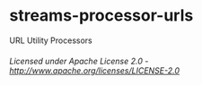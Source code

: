 streams-processor-urls
=====================

URL Utility Processors

###### Licensed under Apache License 2.0 - http://www.apache.org/licenses/LICENSE-2.0
